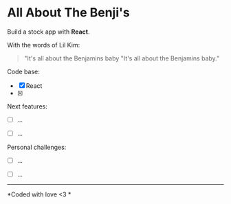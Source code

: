 # All About The Benji's



Build a stock app with **React**.


With the words of Lil Kim:
> "It's all about the Benjamins baby
> "It's all about the Benjamins baby."


Code base:
- [x] React
- [x] 




Next features:

- [ ] ...
- [ ] ...


Personal challenges:

- [ ] ...
- [ ] ...


***
*Coded with love <3 *